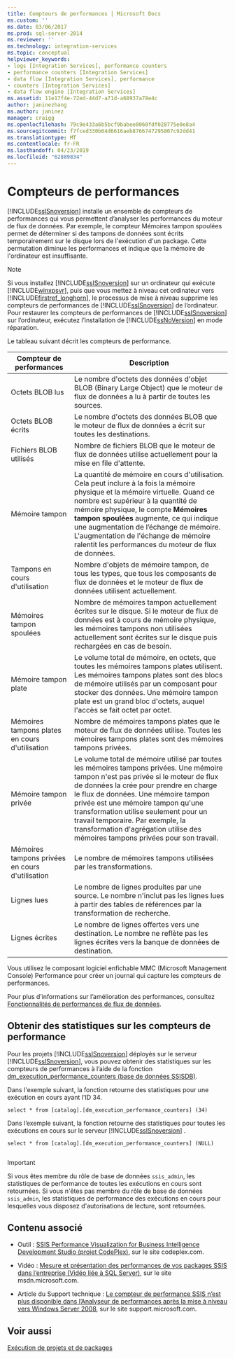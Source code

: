 ```yaml
---
title: Compteurs de performances | Microsoft Docs
ms.custom: ''
ms.date: 03/06/2017
ms.prod: sql-server-2014
ms.reviewer: ''
ms.technology: integration-services
ms.topic: conceptual
helpviewer_keywords:
- logs [Integration Services], performance counters
- performance counters [Integration Services]
- data flow [Integration Services], performance
- counters [Integration Services]
- data flow engine [Integration Services]
ms.assetid: 11e17f4e-72ed-44d7-a71d-a68937a78e4c
author: janinezhang
ms.author: janinez
manager: craigg
ms.openlocfilehash: 79c9e433a6b5bcf9babee0060fdf028775e0e8a4
ms.sourcegitcommit: f7fced330b64d6616aeb8766747295807c92dd41
ms.translationtype: MT
ms.contentlocale: fr-FR
ms.lasthandoff: 04/23/2019
ms.locfileid: "62889834"
---
```

# <a name="performance-counters"></a>Compteurs de performances
  [!INCLUDE[ssISnoversion](../../includes/ssisnoversion-md.md)] installe un ensemble de compteurs de performances qui vous permettent d’analyser les performances du moteur de flux de données. Par exemple, le compteur Mémoires tampon spoulées permet de déterminer si des tampons de données sont écrits temporairement sur le disque lors de l'exécution d'un package. Cette permutation diminue les performances et indique que la mémoire de l'ordinateur est insuffisante.  
  
> [!NOTE]  
>  Si vous installez [!INCLUDE[ssISnoversion](../../includes/ssisnoversion-md.md)] sur un ordinateur qui exécute [!INCLUDE[winxpsvr](../../includes/winxpsvr-md.md)], puis que vous mettez à niveau cet ordinateur vers [!INCLUDE[firstref_longhorn](../../includes/firstref-longhorn-md.md)], le processus de mise à niveau supprime les compteurs de performances de [!INCLUDE[ssISnoversion](../../includes/ssisnoversion-md.md)] de l’ordinateur. Pour restaurer les compteurs de performances de [!INCLUDE[ssISnoversion](../../includes/ssisnoversion-md.md)] sur l’ordinateur, exécutez l’installation de [!INCLUDE[ssNoVersion](../../includes/ssnoversion-md.md)] en mode réparation.  
  
 Le tableau suivant décrit les compteurs de performance.  
  
|Compteur de performances|Description|  
|-------------------------|-----------------|  
|Octets BLOB lus|Le nombre d'octets des données d'objet BLOB (Binary Large Object) que le moteur de flux de données a lu à partir de toutes les sources.|  
|Octets BLOB écrits|Le nombre d'octets des données BLOB que le moteur de flux de données a écrit sur toutes les destinations.|  
|Fichiers BLOB utilisés|Nombre de fichiers BLOB que le moteur de flux de données utilise actuellement pour la mise en file d'attente.|  
|Mémoire tampon|La quantité de mémoire en cours d'utilisation. Cela peut inclure à la fois la mémoire physique et la mémoire virtuelle. Quand ce nombre est supérieur à la quantité de mémoire physique, le compte **Mémoires tampon spoulées** augmente, ce qui indique une augmentation de l’échange de mémoire. L'augmentation de l'échange de mémoire ralentit les performances du moteur de flux de données.|  
|Tampons en cours d'utilisation|Nombre d'objets de mémoire tampon, de tous les types, que tous les composants de flux de données et le moteur de flux de données utilisent actuellement.|  
|Mémoires tampon spoulées|Nombre de mémoires tampon actuellement écrites sur le disque. Si le moteur de flux de données est à cours de mémoire physique, les mémoires tampons non utilisées actuellement sont écrites sur le disque puis rechargées en cas de besoin.|  
|Mémoire tampon plate|Le volume total de mémoire, en octets, que toutes les mémoires tampons plates utilisent. Les mémoires tampons plates sont des blocs de mémoire utilisés par un composant pour stocker des données. Une mémoire tampon plate est un grand bloc d'octets, auquel l'accès se fait octet par octet.|  
|Mémoires tampons plates en cours d'utilisation|Nombre de mémoires tampons plates que le moteur de flux de données utilise. Toutes les mémoires tampons plates sont des mémoires tampons privées.|  
|Mémoire tampon privée|Le volume total de mémoire utilisé par toutes les mémoires tampons privées. Une mémoire tampon n'est pas privée si le moteur de flux de données la crée pour prendre en charge le flux de données. Une mémoire tampon privée est une mémoire tampon qu'une transformation utilise seulement pour un travail temporaire. Par exemple, la transformation d'agrégation utilise des mémoires tampons privées pour son travail.|  
|Mémoires tampons privées en cours d'utilisation|Le nombre de mémoires tampons utilisées par les transformations.|  
|Lignes lues|Le nombre de lignes produites par une source. Le nombre n'inclut pas les lignes lues à partir des tables de références par la transformation de recherche.|  
|Lignes écrites|Le nombre de lignes offertes vers une destination. Le nombre ne reflète pas les lignes écrites vers la banque de données de destination.|  
  
 Vous utilisez le composant logiciel enfichable MMC (Microsoft Management Console) Performance pour créer un journal qui capture les compteurs de performances.  
  
 Pour plus d’informations sur l’amélioration des performances, consultez [Fonctionnalités de performances de flux de données](../data-flow/data-flow-performance-features.md).  
  
## <a name="obtain-performance-counter-statistics"></a>Obtenir des statistiques sur les compteurs de performance  
 Pour les projets [!INCLUDE[ssISnoversion](../../includes/ssisnoversion-md.md)] déployés sur le serveur [!INCLUDE[ssISnoversion](../../includes/ssisnoversion-md.md)], vous pouvez obtenir des statistiques sur les compteurs de performances à l’aide de la fonction [dm_execution_performance_counters &#40;base de données SSISDB&#41;](/sql/integration-services/functions-dm-execution-performance-counters).  
  
 Dans l'exemple suivant, la fonction retourne des statistiques pour une exécution en cours ayant l'ID 34.  
  
```  
select * from [catalog].[dm_execution_performance_counters] (34)  
```  
  
 Dans l’exemple suivant, la fonction retourne des statistiques pour toutes les exécutions en cours sur le serveur [!INCLUDE[ssISnoversion](../../includes/ssisnoversion-md.md)] .  
  
```  
select * from [catalog].[dm_execution_performance_counters] (NULL)  
  
```  
  
> [!IMPORTANT]  
>  Si vous êtes membre du rôle de base de données `ssis_admin`, les statistiques de performance de toutes les exécutions en cours sont retournées.  Si vous n'êtes pas membre du rôle de base de données `ssis_admin`, les statistiques de performance des exécutions en cours pour lesquelles vous disposez d'autorisations de lecture, sont retournées.  
  
## <a name="related-content"></a>Contenu associé  
  
-   Outil : [SSIS Performance Visualization for Business Intelligence Development Studio (projet CodePlex)](https://go.microsoft.com/fwlink/?LinkId=146626), sur le site codeplex.com.  
  
-   Vidéo : [Mesure et présentation des performances de vos packages SSIS dans l’entreprise (Vidéo liée à SQL Server)](https://go.microsoft.com/fwlink/?LinkId=150497), sur le site msdn.microsoft.com.  
  
-   Article du Support technique : [Le compteur de performance SSIS n’est plus disponible dans l’Analyseur de performances après la mise à niveau vers Windows Server 2008](https://go.microsoft.com/fwlink/?LinkId=235319), sur le site support.microsoft.com.  
  
## <a name="see-also"></a>Voir aussi  
 [Exécution de projets et de packages](../packages/run-integration-services-ssis-packages.md)  
  
  
